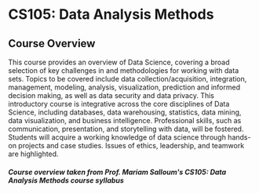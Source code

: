 # CS105: Data Analysis Methods

## Course Overview
This course provides an overview of Data Science, covering a broad selection of key challenges in and
methodologies for working with data sets. Topics to be covered include data collection/acquisition,
integration, management, modeling, analysis, visualization, prediction and informed decision making, as
well as data security and data privacy. This introductory course is integrative across the core disciplines
of Data Science, including databases, data warehousing, statistics, data mining, data visualization, and
business intelligence. Professional skills, such as communication, presentation, and storytelling with data,
will be fostered. Students will acquire a working knowledge of data science through hands-on projects
and case studies. Issues of ethics, leadership, and teamwork are highlighted.

##### Course overview taken from Prof. Mariam Salloum's CS105: Data Analysis Methods course syllabus
